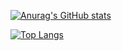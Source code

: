 [![Anurag's GitHub stats](https://github-readme-stats.vercel.app/api?username=gsfalcon&count_private=true&show_icons=true&theme=material-palenight&hide_border=true)](https://github.com/anuraghazra/github-readme-stats)

[![Top Langs](https://github-readme-stats.vercel.app/api/top-langs/?username=gsfalcon&count_private=true&theme=material-palenight&hide_border=true)](https://github.com/anuraghazra/github-readme-stats)
